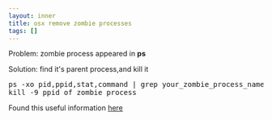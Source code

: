 ```yaml
---
layout: inner
title: osx remove zombie processes
tags: []
---
```

Problem: zombie process appeared in <b>ps</b>

Solution: find it's parent process,and kill it

<pre>
ps -xo pid,ppid,stat,command | grep your_zombie_process_name
kill -9 ppid_of_zombie_process
</pre>

Found this useful information [here](http://superuser.com/a/506048/11904)
